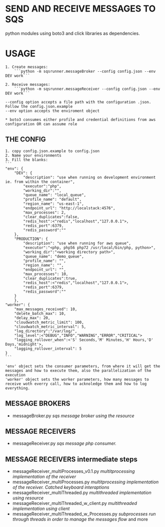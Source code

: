 # SEND AND RECEIVE MESSAGES TO SQS

python modules using boto3 and click libraries as dependencies.

# USAGE
	1. Create messages:
		```python -m sqsrunner.messageBroker --config config.json --env DEV work```

	2. Receive messages:
		```python -m sqsrunner.messageReceiver --config config.json --env DEV work```

	--config option accepts a file path with the configuration .json. Follow the config.json.example
	--env option accepts the enviroment object	
	
	* boto3 consumes either profile and credential definitions from aws configuration OR can assume role

## THE CONFIG 
	1. copy config.json.example to config.json
	2. Name your environments
	3. Fill the blanks:
	```
	"env": {
		"DEV": {
			"description": "use when running on development environment ie. from within the container",
			"executor":"php",	
			"working_dir":"",		
			"queue_name": "local_queue",
			"profile_name": "default",
			"region_name": "us-east-1",
			"endpoint_url": "http://localstack:4576",
			"max_processes": 2,
			"clear_duplicates":false,
			"redis_host":<"redis","localhost","127.0.0.1">,
			"redis_port":6379,
			"redis_password":""
		},
		"PRODUCTION": {
			"description": "use when running for aws queue",
			"executor":"<php, php56 php72 /usr/local/bin/php, python>",
			"working_dir":"<working directory path>",		
			"queue_name": "demo_queue",
			"profile_name": "",
			"region_name": "",
			"endpoint_url": "",
			"max_processes": 10,
			"clear_duplicates":true,
			"redis_host":<"redis","localhost","127.0.0.1">,
			"redis_port":6379,
			"redis_password":""
		}
		},
	"worker": {
		"max_messages_received": 10,
		"delete_batch_max": 10,
		"delay_max": 20,
		"cloudwatch_metric_limit": 100,
		"cloudwatch_metric_interval": 5,
		"log_directory":"/var/log/",
		"log_level":<"DEBUG","INFO","WARNING","ERROR","CRITICAL">
		"logging_rollover_when":<'S' Seconds,'M' Minutes,'H' Hours,'D' Days,'midnight'>,
		"logging_rollover_interval": 5
	}
	```

	'env' object sets the consumer parameters, from where it will get the messages and how to execute them, also the parallelization of the execution
	'worker' object sets the worker parameters, how many messages to receive woth everry call, how to acknoledge them and how to log everything.
	
## MESSAGE BROKERS
* messageBroker.py _sqs message broker using the resource_

## MESSAGE RECEIVERS
* messageReceiver.py _sqs message php consumer._

## MESSAGE RECEIVERS intermediate steps
* messageReceiver_multiProcesses_v0.1.py _multitprocessing implementation of the receiver_
* messageReceiver_multiProcesses.py _multitprocessing implementation of the receiver. Catched keyboard interaptions_
* messageReceiver_multiThreaded.py _multithreaded implementation using resource_
* messageReceiver_multiThreaded_w_client.py _multithreaded implementation using client_
* messageReceiver_multiThreaded_w_Processes.py _subprocesses run through threads in order to manage the messages flow_
and more
